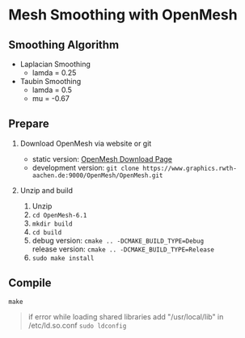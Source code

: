 Mesh Smoothing with OpenMesh
============================

Smoothing Algorithm
-------------------

* Laplacian Smoothing
    * lamda = 0.25
* Taubin Smoothing
    * lamda = 0.5
    * mu = -0.67

Prepare
-------

1. Download OpenMesh via website or git
    * static version: [OpenMesh Download Page](http://www.openmesh.org/download/)
    * development version: `git clone https://www.graphics.rwth-aachen.de:9000/OpenMesh/OpenMesh.git`

2. Unzip and build
    1. Unzip
    2. `cd OpenMesh-6.1`
    3. `mkdir build`
    4. `cd build`
    5. debug version: `cmake .. -DCMAKE_BUILD_TYPE=Debug`  
       release version: `cmake .. -DCMAKE_BUILD_TYPE=Release`
    6. `sudo make install`

Compile
-------

`make`
> if error while loading shared libraries
> add "/usr/local/lib" in /etc/ld.so.conf
> `sudo ldconfig`